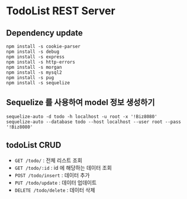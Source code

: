 # TodoList REST Server

## Dependency update

```
npm install -s cookie-parser
npm install -s debug
npm install -s express
npm install -s http-errors
npm install -s morgan
npm install -s mysql2
npm install -s pug
npm install -s sequelize
```

## Sequelize 를 사용하여 model 정보 생성하기

```
sequelize-auto -d todo -h localhost -u root -x '!Biz8080'
sequelize-auto --database todo --host localhost --user root --pass '!Biz8080'
```

## todoList CRUD

- `GET /todo/` : 전체 리스트 조회
- `GET /todo/:id` : id 에 해당하는 데이터 조회
- `POST /todo/insert` : 데이터 추가
- `PUT /todo/update` : 데이터 업데이트
- `DELETE /todo/delete` : 데이터 삭제
